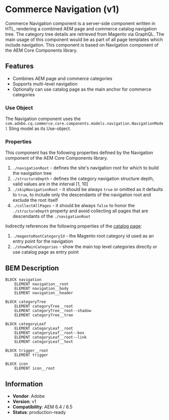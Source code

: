 <!--
Copyright 2019 Adobe Systems Incorporated

Licensed under the Apache License, Version 2.0 (the "License");
you may not use this file except in compliance with the License.
You may obtain a copy of the License at

    http://www.apache.org/licenses/LICENSE-2.0

Unless required by applicable law or agreed to in writing, software
distributed under the License is distributed on an "AS IS" BASIS,
WITHOUT WARRANTIES OR CONDITIONS OF ANY KIND, either express or implied.
See the License for the specific language governing permissions and
limitations under the License.
-->

# Commerce Navigation (v1)

Commerce Navigation component is a server-side component written in HTL, rendering a combined AEM page and commerce catalog navigation tree.
The category tree details are retrieved from Magento via GraphQL. The main usage of this component would be as part of all page templates which include navigation.
This component is based on Navigation component of the AEM Core Components library.

## Features

- Combines AEM page and commerce categories
- Supports multi-level navigation
- Optionally can use catalog page as the main anchor for commerce categories

### Use Object

The Navigation component uses the `com.adobe.cq.commerce.core.components.models.navigation.NavigationModel` Sling model as its Use-object.

### Properties

This component has the following properties defined by the Navigation component of the AEM Core Components library.

1. `./navigationRoot` - defines the site's navigation root for which to build the navigation tree
2. `./structureDepth` - defines the category navigation structure depth, valid values are in the interval [1, 10]
3. `./skipNavigationRoot` - it should be always `true` or omitted as it defaults to `true`, to include only the descendants of the navigation root and exclude the root itself
4. `./collectAllPages` - it should be always `false` to honor the `./structureDepth` property and avoid collecting all pages that are descendants of the `./navigationRoot`

Indirectly references the following properties of the [catalog page](ui.apps/src/main/content/jcr_root/apps/core/cif/components/structure/catalogpage/v1/catalogpage):

1. `./magentoRootCategoryId` - the Magento root category id used as an entry point for the navigation
2. `./showMainCategories` - show the main top level categories directly or use catalog page as entry point

## BEM Description

```
BLOCK navigation
    ELEMENT navigation__root
    ELEMENT navigation__body
    ELEMENT navigation__header

BLOCK categoryTree
    ELEMENT categoryTree__root
    ELEMENT categoryTree__root--shadow
    ELEMENT categoryTree__tree

BLOCK categoryLeaf
    ELEMENT categoryLeaf__root
    ELEMENT categoryLeaf__root--box
    ELEMENT categoryLeaf__root--link
    ELEMENT categoryLeaf__text

BLOCK trigger__root
    ELEMENT trigger

BLOCK icon
    ELEMENT icon__root
```

## Information

- **Vendor**: Adobe
- **Version**: v1
- **Compatibility**: AEM 6.4 / 6.5
- **Status**: production-ready
